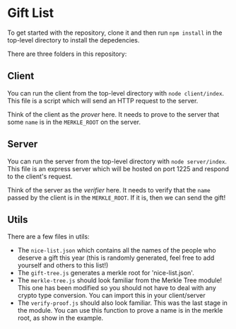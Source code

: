 # Gift List

To get started with the repository, clone it and then run `npm install` in the top-level directory to install the depedencies.

There are three folders in this repository:

## Client

You can run the client from the top-level directory with `node client/index`. This file is a script which will send an HTTP request to the server.

Think of the client as the _prover_ here. It needs to prove to the server that some `name` is in the `MERKLE_ROOT` on the server.

## Server

You can run the server from the top-level directory with `node server/index`. This file is an express server which will be hosted on port 1225 and respond to the client's request.

Think of the server as the _verifier_ here. It needs to verify that the `name` passed by the client is in the `MERKLE_ROOT`. If it is, then we can send the gift!

## Utils

There are a few files in utils:

- The `nice-list.json` which contains all the names of the people who deserve a gift this year (this is randomly generated, feel free to add yourself and others to this list!)
- The `gift-tree.js` generates a merkle root for 'nice-list.json'.
- The `merkle-tree.js` should look familiar from the Merkle Tree module! This one has been modified so you should not have to deal with any crypto type conversion. You can import this in your client/server
- The `verify-proof.js` should also look familiar. This was the last stage in the module. You can use this function to prove a name is in the merkle root, as show in the example.
